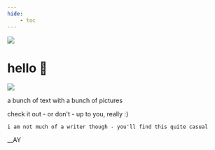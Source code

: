```yaml
---
hide:
    - toc
---
```


![](../images/_About_/waving-guy-02.png)


# **hello :wave:** 

![](../images/_About_/waving-guy-02.png)


a bunch of text with a bunch of pictures

check it out - or don't - up to you, really :)

	i am not much of a writer though - you'll find this quite casual

__AY
